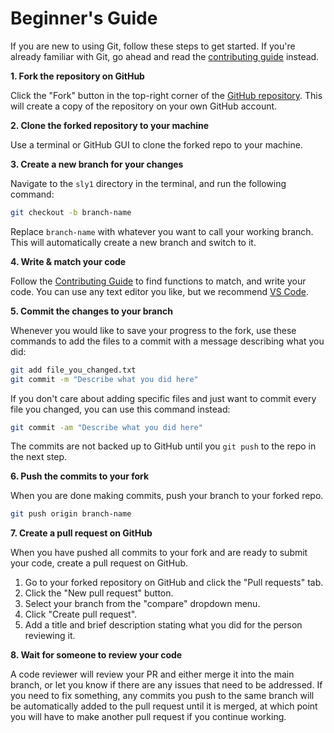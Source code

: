 # Beginner's Guide

If you are new to using Git, follow these steps to get started. If you're already familiar with Git, go ahead and read the [contributing guide](/docs/CONTRIBUTING.md) instead.

**1. Fork the repository on GitHub**

Click the "Fork" button in the top-right corner of the [GitHub repository](https://github.com/theonlyzac/sly1). This will create a copy of the repository on your own GitHub account.

**2. Clone the forked repository to your machine**

Use a terminal or GitHub GUI to clone the forked repo to your machine.

**3. Create a new branch for your changes**

Navigate to the `sly1` directory in the terminal, and run the following command:

```sh
git checkout -b branch-name
```

Replace `branch-name` with whatever you want to call your working branch. This will automatically create a new branch and switch to it.

**4. Write & match your code**

Follow the [Contributing Guide](/docs/CONTRIBUTING.md) to find functions to match, and write your code. You can use any text editor you like, but we recommend [VS Code](https://code.visualstudio.com/).

**5. Commit the changes to your branch**

Whenever you would like to save your progress to the fork, use these commands to add the files to a commit with a message describing what you did:

```sh
git add file_you_changed.txt
git commit -m "Describe what you did here"
```

If you don't care about adding specific files and just want to commit every file you changed, you can use this command instead:

```sh
git commit -am "Describe what you did here"
```

The commits are not backed up to GitHub until you `git push` to the repo in the next step.

**6. Push the commits to your fork**

When you are done making commits, push your branch to your forked repo.

```sh
git push origin branch-name
````

**7. Create a pull request on GitHub**

When you have pushed all commits to your fork and are ready to submit your code, create a pull request on GitHub.
1. Go to your forked repository on GitHub and click the "Pull requests" tab.
2. Click the "New pull request" button.
3. Select your branch from the "compare" dropdown menu.
4. Click "Create pull request".
6. Add a title and brief description stating what you did for the person reviewing it.


**8. Wait for someone to review your code**

A code reviewer will review your PR and either merge it into the main branch, or let you know if there are any issues that need to be addressed. If you need to fix something, any commits you push to the same branch will be automatically added to the pull request until it is merged, at which point you will have to make another pull request if you continue working.
